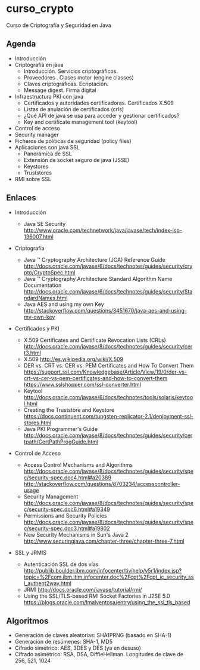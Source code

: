 curso_crypto
============

Curso de Criptografía y Seguridad en Java

Agenda
------
- Introducción
- Criptografía en java
	- Introducción. Servicios criptográficos.
	- Proveedores . Clases motor (engine classes)
	- Claves criptográficas. Ecriptación.
	- Message digest. Firma digital
- Infraestructura PKI con java
	- Certificados y autoridades certificadoras. Certificados X.509
	- Listas de anulación de certificados (crls)
	- ¿Qué API de java se usa para acceder y gestionar certificados?
	- Key and certificate management tool (keytool)
- Control de acceso
- Security manager
- Ficheros de políticas de seguridad (policy files)
- Aplicaciones con java SSL
	- Panorámica de SSL
	- Extensión de socket seguro de java (JSSE)
	- Keystores
	- Truststores
- RMI sobre SSL

Enlaces
-------

- Introducción
	- Java SE Security
	http://www.oracle.com/technetwork/java/javase/tech/index-jsp-136007.html

- Criptografía
	- Java ™ Cryptography Architecture (JCA) Reference Guide
	http://docs.oracle.com/javase/6/docs/technotes/guides/security/crypto/CryptoSpec.html
	- Java ™ Cryptography Architecture Standard Algorithm Name Documentation
	http://docs.oracle.com/javase/6/docs/technotes/guides/security/StandardNames.html
	- Java AES and using my own Key
	http://stackoverflow.com/questions/3451670/java-aes-and-using-my-own-key

- Certificados y PKI
	- X.509 Certificates and Certificate Revocation Lists (CRLs)
	http://docs.oracle.com/javase/8/docs/technotes/guides/security/cert3.html
	- X.509
	http://es.wikipedia.org/wiki/X.509
	- DER vs. CRT vs. CER vs. PEM Certificates and How To Convert Them
	https://support.ssl.com/Knowledgebase/Article/View/19/0/der-vs-crt-vs-cer-vs-pem-certificates-and-how-to-convert-them
	https://www.sslshopper.com/ssl-converter.html
	- Keytool
	http://docs.oracle.com/javase/6/docs/technotes/tools/solaris/keytool.html
	-  Creating the Truststore and Keystore
	https://docs.continuent.com/tungsten-replicator-2.1/deployment-ssl-stores.html
	- Java PKI Programmer's Guide
	http://docs.oracle.com/javase/8/docs/technotes/guides/security/certpath/CertPathProgGuide.html
	
- Control de Acceso
	- Access Control Mechanisms and Algorithms
	http://docs.oracle.com/javase/8/docs/technotes/guides/security/spec/security-spec.doc4.html#a20389
	http://stackoverflow.com/questions/8703234/accesscontroller-usage
	- Security Management
	http://docs.oracle.com/javase/8/docs/technotes/guides/security/spec/security-spec.doc6.html#a19349
	- Permissions and Security Policies
	http://docs.oracle.com/javase/8/docs/technotes/guides/security/spec/security-spec.doc3.html#a19802
	- New Security Mechanisms in Sun's Java 2
	http://www.securingjava.com/chapter-three/chapter-three-7.html

- SSL y JRMIS
	- Autenticación SSL de dos vías
	http://publib.boulder.ibm.com/infocenter/tivihelp/v5r1/index.jsp?topic=%2Fcom.ibm.itim.infocenter.doc%2Fcpt%2Fcpt_ic_security_ssl_authent2way.html
	- JRMI
	http://docs.oracle.com/javase/tutorial/rmi/
	- Using the SSL/TLS-based RMI Socket Factories in J2SE 5.0 
	https://blogs.oracle.com/lmalventosa/entry/using_the_ssl_tls_based

Algoritmos
----------

- Generación de claves aleatorias: SHA1PRNG (basado en SHA-1)
- Generación de resúmenes: SHA-1, MD5
- Cifrado simétrico: AES, 3DES y DES (ya en desuso)
- Cifrado asimétrico: RSA, DSA, DiffieHellman. Longitudes de clave de 256, 521, 1024





